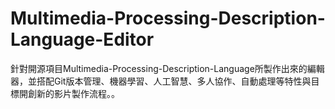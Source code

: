 # Multimedia-Processing-Description-Language-Editor
針對開源項目Multimedia-Processing-Description-Language所製作出來的編輯器，並搭配Git版本管理、機器學習、人工智慧、多人協作、自動處理等特性與目標開創新的影片製作流程。。
